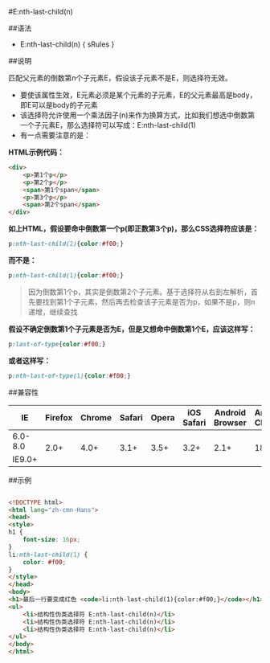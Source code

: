 #E:nth-last-child(n)

##语法

- E:nth-last-child(n) { sRules }


##说明

匹配父元素的倒数第n个子元素E，假设该子元素不是E，则选择符无效。

- 要使该属性生效，E元素必须是某个元素的子元素，E的父元素最高是body，即E可以是body的子元素
- 该选择符允许使用一个乘法因子(n)来作为换算方式，比如我们想选中倒数第一个子元素E，那么选择符可以写成：E:nth-last-child(1)
- 有一点需要注意的是：


**HTML示例代码：**
```html
<div>
	<p>第1个p</p>
	<p>第2个p</p>
	<span>第1个span</span>
	<p>第3个p</p>
	<span>第2个span</span>
</div>
```


**如上HTML，假设要命中倒数第一个p(即正数第3个p)，那么CSS选择符应该是：**
```css
p:nth-last-child(2){color:#f00;}
```

**而不是：**
```css
p:nth-last-child(1){color:#f00;}
```

>因为倒数第1个p，其实是倒数第2个子元素。基于选择符从右到左解析，首先要找到第1个子元素，然后再去检查该子元素是否为p，如果不是p，则n递增，继续查找


**假设不确定倒数第1个子元素是否为E，但是又想命中倒数第1个E，应该这样写：**

```css
p:last-of-type{color:#f00;}
```

**或者这样写：**

```css
p:nth-last-of-type(1){color:#f00;}
```

##兼容性


<table class="compatible">
<thead>
	<tr>
		<th>IE</th>
		<th>Firefox</th>
		<th>Chrome</th>
		<th>Safari</th>
		<th>Opera</th>
		<th>iOS Safari</th>
		<th>Android Browser</th>
		<th>Android Chrome</th>
	</tr>
</thead>
<tbody>
	<tr>
		<td class="unsupport">6.0-8.0</td>
		<td class="support" rowspan="2">2.0+</td>
		<td class="support" rowspan="2">4.0+</td>
		<td class="support" rowspan="2">3.1+</td>
		<td class="support" rowspan="2">3.5+</td>
		<td class="support" rowspan="2">3.2+</td>
		<td class="support" rowspan="2">2.1+</td>
		<td class="support" rowspan="2">18.0+</td>
	</tr>
	<tr>
		<td class="support">IE9.0+</td>
	</tr>
</tbody>
</table>




##示例

```html

<!DOCTYPE html>
<html lang="zh-cmn-Hans">
<head>
<style>
h1 {
	font-size: 16px;
}
li:nth-last-child(1) {
	color: #f00;
}
</style>
</head>
<body>
<h1>最后一行要变成红色 <code>li:nth-last-child(1){color:#f00;}</code></h1>
<ul>
	<li>结构性伪类选择符 E:nth-last-child(n)</li>
	<li>结构性伪类选择符 E:nth-last-child(n)</li>
	<li>结构性伪类选择符 E:nth-last-child(n)</li>
</ul>
</body>
</html>

```
